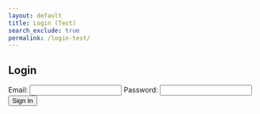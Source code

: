 ```yaml
---
layout: default
title: Login (Test)
search_exclude: true
permalink: /login-test/
---
```


<body>
    <h2>Login</h2>
    <form id="loginForm">
        <label for="email">Email:</label>
        <input type="text" id="email" name="email" required>
        <label for="password">Password:</label>
        <input type="password" id="password" name="password" required>
        <button type="button" onclick="signIn()">Sign In</button>
    </form>
    <script>
        function signIn() {
            // Get values from input fields
            var email = document.getElementById('email').value;
            var password = document.getElementById('password').value;
            // Create JSON body
            var requestBody = {
                email: email,
                password: password
            };
            // Make the fetch request
            fetch('http://localhost:8911/authenticate', {
            method: 'POST',
            headers: {
                'Content-Type': 'application/json',
            },
            body: JSON.stringify(requestBody),
            })
            .then(response => {
                if (!response.ok) {
                    throw new Error(`HTTP error! Status: ${response.status}`);
                }
                // No need to parse response body since it's setting a cookie in the headers
                // Handle the cookie in the headers instead
                const tokenCookie = response.headers.get('Set-Cookie');
                // Handle the cookie as needed
                console.log('Token cookie:', tokenCookie);
                // Optionally, you can return any relevant data from the backend
                return response.json();
            })
            .then(data => {
                // Optionally handle any JSON response from the backend
                console.log('Additional data from backend:', data);
                // Handle any further logic as needed
            })
            .catch(error => {
                // Handle errors, such as authentication failure
                console.log('Authentication error:', error.message);
                // Display an error message to the user or handle the error in some way
            });
        }
    </script>
</body>